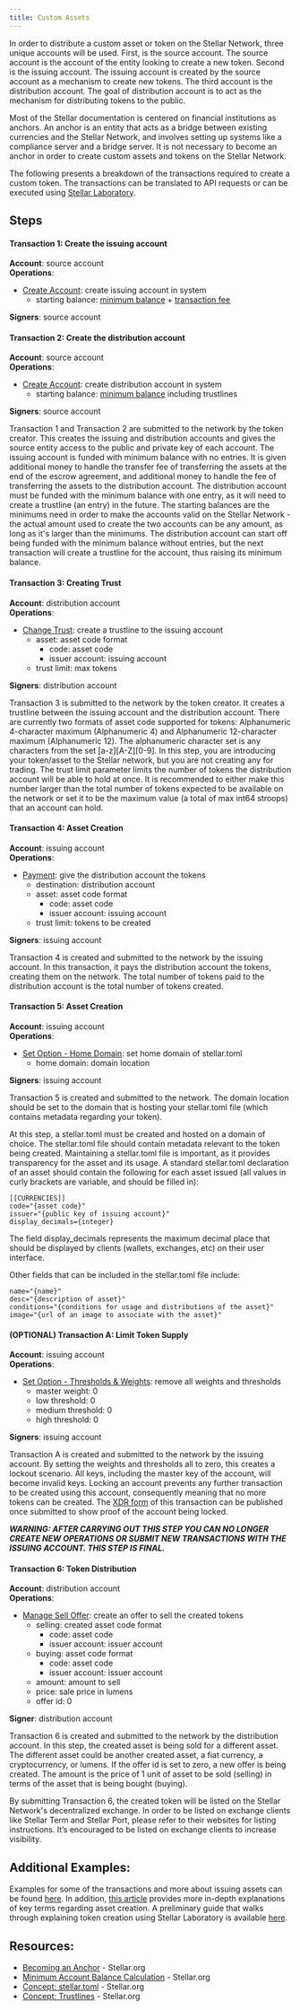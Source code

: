```yaml
---
title: Custom Assets
---
```


In order to distribute a custom asset or token on the Stellar Network, three unique accounts will be used. First, is the source account. The source account is the account of the entity looking to create a new token. Second is the issuing account. The issuing account is created by the source account as a mechanism to create new tokens. The third account is the distribution account. The goal of distribution account is to act as the mechanism for distributing tokens to the public. 

Most of the Stellar documentation is centered on financial institutions as anchors. An anchor is an entity that acts as a bridge between existing currencies and the Stellar Network, and involves setting up systems like a compliance server and a bridge server. It is not necessary to become an anchor in order to create custom assets and tokens on the Stellar Network. 

The following presents a breakdown of the transactions required to create a custom token. The transactions can be translated to API requests or can be executed using [Stellar Laboratory](https://www.stellar.org/laboratory/).


## Steps 

#### Transaction 1: Create the issuing account
**Account**: source account  
**Operations**:
- [Create Account](../concepts/list-of-operations.md#create-account): create issuing account in system
	 - starting balance: [minimum balance](../concepts/fees.md#minimum-account-balance) + [transaction fee](../concepts/fees.md#transaction-fee)

**Signers**: source account

#### Transaction 2: Create the distribution account
**Account**: source account  
**Operations**:
- [Create Account](../concepts/list-of-operations.md#create-account): create distribution account in system
	 - starting balance: [minimum balance](../concepts/fees.md#minimum-account-balance) including trustlines  

**Signers**: source account


Transaction 1 and Transaction 2 are submitted to the network by the token creator. This creates the issuing and distribution accounts and gives the source entity access to the public and private key of each account. The issuing account is funded with minimum balance with no entries. It is given additional money to handle the transfer fee of transferring the assets at the end of the escrow agreement, and additional money to handle the fee of transferring the assets to the distribution account. The distribution account must be funded with the minimum balance with one entry, as it will need to create a trustline (an entry) in the future. The starting balances are the minimums need in order to make the accounts valid on the Stellar Network - the actual amount used to create the two accounts can be any amount, as long as it's larger than the minimums. The distribution account can start off being funded with the minimum balance without entries, but the next transaction will create a trustline for the account, thus raising its minimum balance. 


#### Transaction 3: Creating Trust
**Account**: distribution account  
**Operations**:
- [Change Trust](../concepts/list-of-operations.md#change-trust): create a trustline to the issuing account
	 - asset: asset code format
	 	- code: asset code
	 	- issuer account: issuing account
	 - trust limit: max tokens  

**Signers**: distribution account


Transaction 3 is submitted to the network by the token creator. It creates a trustline between the issuing account and the distribution account. There are currently two formats of asset code supported for tokens: Alphanumeric 4-character maximum (Alphanumeric 4) and Alphanumeric 12-character maximum (Alphanumeric 12). The alphanumeric character set is any characters from the set [a-z][A-Z][0-9]. In this step, you are introducing your token/asset to the Stellar network, but you are not creating any for trading. The trust limit parameter limits the number of tokens the distribution account will be able to hold at once.  It is recommended to either make this number larger than the total number of tokens expected to be available on the network or set it to be the maximum value (a total of max int64 stroops) that an account can hold.


#### Transaction 4: Asset Creation
**Account**: issuing account  
**Operations**:
- [Payment](../concepts/list-of-operations.md#payment): give the distribution account the tokens
	 - destination: distribution account
	 - asset: asset code format
	 	- code: asset code
	 	- issuer account: issuing account
	 - trust limit: tokens to be created 

**Signers**: issuing account

Transaction 4 is created and submitted to the network by the issuing account. In this transaction, it pays the distribution account the tokens, creating them on the network. The total number of tokens paid to the distribution account is the total number of tokens created. 

#### Transaction 5: Asset Creation
**Account**: issuing account  
**Operations**:
- [Set Option - Home Domain](../concepts/list-of-operations.md#set-options): set home domain of stellar.toml
	 - home domain: domain location 

**Signers**: issuing account


Transaction 5 is created and submitted to the network. The domain location should be set to the domain that is hosting your stellar.toml file (which contains metadata regarding your token).

At this step, a stellar.toml must be created and hosted on a domain of choice. The stellar.toml file should contain metadata relevant to the token being created. Maintaining a stellar.toml file is important, as it provides transparency for the asset and its usage. 
A standard stellar.toml declaration of an asset should contain the following for each asset issued (all values in curly brackets are variable, and should be filled in):
```
[[CURRENCIES]]
code="{asset code}"
issuer="{public key of issuing account}"
display_decimals={integer}
```

The field display_decimals represents the maximum decimal place that should be displayed by clients (wallets, exchanges, etc) on their user interface. 

Other fields that can be included in the stellar.toml file include:
```
name="{name}"
desc="{description of asset}"
conditions="{conditions for usage and distributions of the asset}"
image="{url of an image to associate with the asset}"
```


#### (OPTIONAL) Transaction A: Limit Token Supply
**Account**: issuing account  
**Operations**:
- [Set Option - Thresholds & Weights](../concepts/list-of-operations.md#set-options): remove all weights and thresholds
	 - master weight: 0
	 - low threshold: 0
	 - medium threshold: 0
	 - high threshold: 0 

**Signers**: issuing account


Transaction A is created and submitted to the network by the issuing account. By setting the weights and thresholds all to zero, this creates a lockout scenario. All keys, including the master key of the account, will become invalid keys. Locking an account prevents any further transaction to be created using this account, consequently meaning that no more tokens can be created. The [XDR form](https://www.stellar.org/developers/horizon/reference/xdr.html) of this transaction can be published once submitted to show proof of the account being locked. 



***WARNING: AFTER CARRYING OUT THIS STEP YOU CAN NO LONGER CREATE NEW OPERATIONS OR SUBMIT NEW TRANSACTIONS WITH THE ISSUING ACCOUNT. THIS STEP IS FINAL.***


#### Transaction 6: Token Distribution
**Account**: distribution account  
**Operations**:
- [Manage Sell Offer](../concepts/list-of-operations.md#manage-sell-offer): create an offer to sell the created tokens
	- selling: created asset code format
		- code: asset code
		- issuer account: issuer account
	- buying: asset code format
		- code: asset code
		- issuer account: issuer account
	- amount: amount to sell
	- price: sale price in lumens
	- offer id: 0  

**Signer**: distribution account

Transaction 6 is created and submitted to the network by the distribution account. In this step, the created asset is being sold for a different asset. The different asset could be another created asset, a fiat currency, a cryptocurrency, or lumens.  If the offer id is set to zero, a new offer is being created. The amount is the price of 1 unit of asset to be sold (selling) in terms of the asset that is being bought (buying). 

By submitting Transaction 6, the created token will be listed on the Stellar Network's decentralized exchange. In order to be listed on exchange clients like Stellar Term and Stellar Port, please refer to their websites for listing instructions. It’s encouraged to be listed on exchange clients to increase visibility.



## Additional Examples:
Examples for some of the transactions and more about issuing assets can be found [here](../issuing-assets.md). In addition, [this article](../concepts/assets.md#anchors-issuing-assets) provides more in-depth explanations of key terms regarding asset creation. A preliminary guide that walks through explaining token creation using Stellar Laboratory is available [here](https://www.stellar.org/blog/tokens-on-stellar/).

## Resources:
- [Becoming an Anchor](../anchor/) - Stellar<span>.org
- [Minimum Account Balance Calculation](../concepts/fees.md#minimum-account-balance) - Stellar<span>.org
- [Concept: stellar.toml](../concepts/stellar-toml.md) - Stellar<span>.org
- [Concept: Trustlines](../concepts/assets.md#trustlines) - Stellar<span>.org
